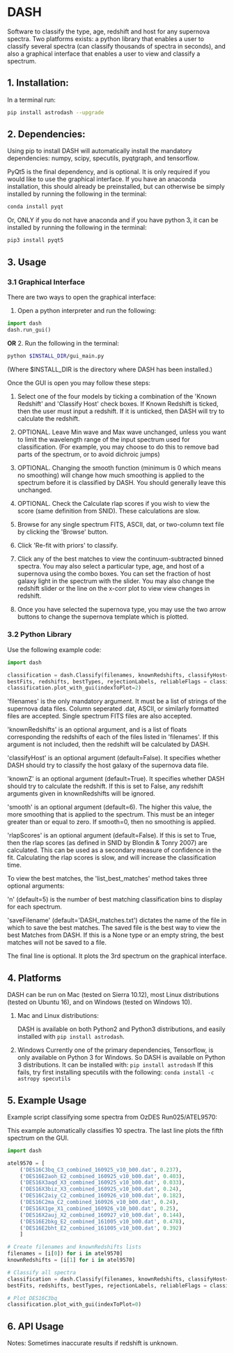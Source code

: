 # DASH
Software to classify the type, age, redshift and host for any supernova spectra. Two platforms exists: a python library 
that enables a user to classify several spectra (can classify thousands of spectra in seconds), and also a graphical
interface that enables a user to view and classify a spectrum.


## 1. Installation:

In a terminal run: 
```bash
pip install astrodash --upgrade
```

## 2. Dependencies:
Using pip to install DASH will automatically install the mandatory dependencies: numpy, scipy, specutils, pyqtgraph, and tensorflow.

PyQt5 is the final dependency, and is optional. It is only required if you would like to use the graphical interface.
If you have an anaconda installation, this should already be preinstalled, but can otherwise be simply installed by running the following in the terminal:
```bash
conda install pyqt
```

Or, ONLY if you do not have anaconda and if you have python 3, it can be installed by running the following in the terminal:
```bash
pip3 install pyqt5
```


## 3. Usage
### 3.1 Graphical Interface
There are two ways to open the graphical interface:
1. Open a python interpreter and run the following:    
```python
import dash
dash.run_gui()
```
**OR**
2. Run the following in the terminal:
```bash
python $INSTALL_DIR/gui_main.py
```
(Where $INSTALL_DIR is the directory where DASH has been installed.)

Once the GUI is open you may follow these steps:

1. Select one of the four models by ticking a combination of the 'Known Redshift' and 'Classify Host' check boxes. 
If Known Redshift is ticked, then the user must input a redshift. If it is unticked, then DASH will try to calculate the redshift.

2. OPTIONAL. Leave Min wave and Max wave unchanged, unless you want to limit the wavelength range of the input spectrum used for classification. (For example, you may choose to do this to remove bad parts of the spectrum, or to avoid dichroic jumps)

3. OPTIONAL. Changing the smooth function (minimum is 0 which means no smoothing) will change how much smoothing is applied to the spectrum before it is classified by DASH. You should generally leave this unchanged.

4. OPTIONAL. Check the Calculate rlap scores if you wish to view the score (same definition from SNID). These calculations are slow. 

5. Browse for any single spectrum FITS, ASCII, dat, or two-column text file by clicking the 'Browse' button.

6. Click 'Re-fit with priors' to classify.

7. Click any of the best matches to view the continuum-subtracted binned spectra. You may also select a particular type, age, and host of a supernova using the combo boxes. You can set the fraction of host galaxy light in the spectrum with the slider. You may also change the redshift slider or the line on the x-corr plot to view view changes in redshift.

8. Once you have selected the supernova type, you may use the two arrow buttons to change the supernova template which is plotted.



### 3.2 Python Library
Use the following example code:
```python
import dash

classification = dash.Classify(filenames, knownRedshifts, classifyHost=False, knownZ=True, smooth=6, rlapScores=False)
bestFits, redshifts, bestTypes, rejectionLabels, reliableFlags = classification.list_best_matches(n=5, saveFilename='DASH_matches.txt')
classification.plot_with_gui(indexToPlot=2)
```
'filenames' is the only mandatory argument. It must be a list of strings of the supernova data files. Column seperated .dat, ASCII, or similarly formatted files are accepted. Single spectrum FITS files are also accepted.

'knownRedshifts' is an optional argument, and is a list of floats corresponding the redshifts of each of the files listed in 'filenames'. If this argument is not included, then the redshift will be calculated by DASH.

'classifyHost' is an optional argument (default=False). It specifies whether DASH should try to classify the host galaxy of the supernova data file.

'knownZ' is an optional argument (default=True). It specifies whether DASH should try to calculate the redshift. If this is set to False, any redshift arguments given in knownRedshifts will be ignored.

'smooth' is an optional argument (default=6). The higher this value, the more smoothing that is applied to the spectrum. This must be an integer greater than or equal to zero. If smooth=0, then no smoothing is applied.

'rlapScores' is an optional argument (default=False). If this is set to True, then the rlap scores (as defined in SNID by Blondin & Tonry 2007) are calculated. This can be used as a secondary measure of confidence in the fit. Calculating the rlap scores is slow, and will increase the classification time.


To view the best matches, the 'list_best_matches' method takes three optional arguments:

'n' (default=5) is the number of best matching classification bins to display for each spectrum.

'saveFilename' (default='DASH_matches.txt') dictates the name of the file in which to save the best matches. The saved file is the best way to view the best Matches from DASH. If this is a None type or an empty string, the best matches will not be saved to a file.

The final line is optional. It plots the 3rd spectrum on the graphical interface.



## 4. Platforms
DASH can be run on Mac (tested on Sierra 10.12), most Linux distributions (tested on Ubuntu 16), and on Windows (tested on Windows 10).
1. Mac and Linux distributions:

    DASH is available on both Python2 and Python3 distributions, and easily installed with `pip install astrodash`.

2. Windows
    Currently one of the primary dependencies, Tensorflow, is only available on Python 3 for Windows.
    So DASH is available on Python 3 distributions. It can be installed with:
        `pip install astrodash`
    If this fails, try first installing specutils with the following:
        `conda install -c astropy specutils`


## 5. Example Usage
Example script classifying some spectra from OzDES Run025/ATEL9570:

This example automatically classifies 10 spectra. The last line plots the fifth spectrum on the GUI.
```python
import dash

atel9570 = [
    ('DES16C3bq_C3_combined_160925_v10_b00.dat', 0.237),
    ('DES16E2aoh_E2_combined_160925_v10_b00.dat', 0.403),
    ('DES16X3aqd_X3_combined_160925_v10_b00.dat', 0.033),
    ('DES16X3biz_X3_combined_160925_v10_b00.dat', 0.24),
    ('DES16C2aiy_C2_combined_160926_v10_b00.dat', 0.182),
    ('DES16C2ma_C2_combined_160926_v10_b00.dat', 0.24),
    ('DES16X1ge_X1_combined_160926_v10_b00.dat', 0.25),
    ('DES16X2auj_X2_combined_160927_v10_b00.dat', 0.144),
    ('DES16E2bkg_E2_combined_161005_v10_b00.dat', 0.478),
    ('DES16E2bht_E2_combined_161005_v10_b00.dat', 0.392)
    ]

# Create filenames and knownRedshifts lists
filenames = [i[0]) for i in atel9570]
knownRedshifts = [i[1] for i in atel9570]

# Classify all spectra
classification = dash.Classify(filenames, knownRedshifts, classifyHost=False)
bestFits, redshifts, bestTypes, rejectionLabels, reliableFlags = classification.list_best_matches(n=5, saveFilename='ATEL_best_fits.txt')

# Plot DES16C3bq
classification.plot_with_gui(indexToPlot=0)
```

## 6. API Usage
Notes: Sometimes inaccurate results if redshift is unknown.



